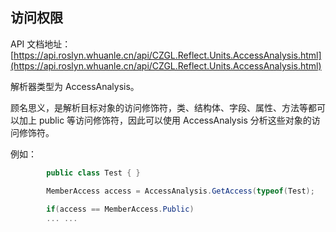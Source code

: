 ## 访问权限

API 文档地址：[https://api.roslyn.whuanle.cn/api/CZGL.Reflect.Units.AccessAnalysis.html](https://api.roslyn.whuanle.cn/api/CZGL.Reflect.Units.AccessAnalysis.html)

解析器类型为 AccessAnalysis。

顾名思义，是解析目标对象的访问修饰符，类、结构体、字段、属性、方法等都可以加上 public 等访问修饰符，因此可以使用 AccessAnalysis 分析这些对象的访问修饰符。



例如：

```csharp
        public class Test { }

        MemberAccess access = AccessAnalysis.GetAccess(typeof(Test);
        
        if(access == MemberAccess.Public)
        ... ...
```

